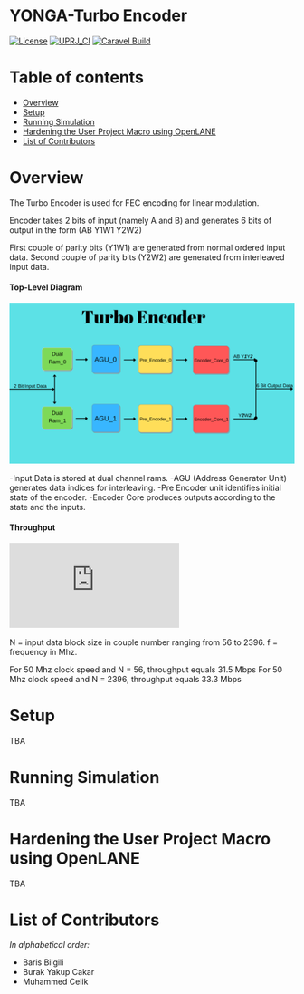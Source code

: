 # YONGA-Turbo Encoder

[![License](https://img.shields.io/badge/License-Apache%202.0-blue.svg)](https://opensource.org/licenses/Apache-2.0) [![UPRJ_CI](https://github.com/efabless/caravel_project_example/actions/workflows/user_project_ci.yml/badge.svg)](https://github.com/efabless/caravel_project_example/actions/workflows/user_project_ci.yml) [![Caravel Build](https://github.com/efabless/caravel_project_example/actions/workflows/caravel_build.yml/badge.svg)](https://github.com/efabless/caravel_project_example/actions/workflows/caravel_build.yml)

Table of contents
=================

- [Overview](#overview)
- [Setup](#setup)
- [Running Simulation](#running-simulation)
- [Hardening the User Project Macro using OpenLANE](#hardening-the-user-project-macro-using-openlane)
- [List of Contributors](#list-of-contributors)

Overview
========

The Turbo Encoder is used for FEC encoding for linear modulation.

Encoder takes 2 bits of input (namely A and B) and generates 6 bits of output in the form (AB Y1W1 Y2W2)

First couple of parity bits (Y1W1) are generated from normal ordered input data.
Second couple of parity bits (Y2W2) are generated from interleaved input data.

#### Top-Level Diagram
![alt text](docs/encoder_schematic.png)

-Input Data is stored at dual channel rams. 
-AGU (Address Generator Unit) generates data indices for interleaving.
-Pre Encoder unit identifies initial state of the encoder.
-Encoder Core produces outputs according to the state and the inputs.

#### Throughput
![equation](http://www.sciweavers.org/tex2img.php?eq=%5Cfrac%7B2%2AN%7D%7B3%2AN%2B10%7D%20%2A%20f&bc=White&fc=Black&im=jpg&fs=12&ff=arev&edit=0)

N = input data block size in couple number ranging from 56 to 2396.
f = frequency in Mhz.

For 50 Mhz clock speed and N = 56, throughput equals 31.5 Mbps
For 50 Mhz clock speed and N = 2396, throughput equals 33.3 Mbps

Setup
========

TBA

Running Simulation
========

TBA

Hardening the User Project Macro using OpenLANE
========

TBA

List of Contributors
=================================

*In alphabetical order:*

- Baris Bilgili
- Burak Yakup Cakar
- Muhammed Celik
